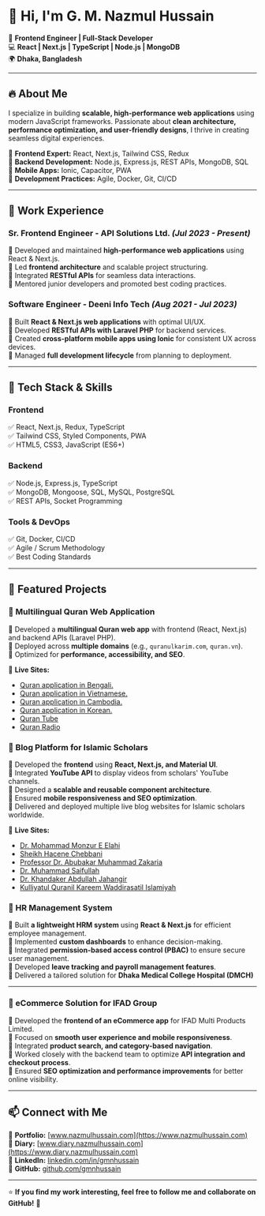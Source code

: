 # 👋 Hi, I'm G. M. Nazmul Hussain

🚀 **Frontend Engineer | Full-Stack Developer**  
💻 **React | Next.js | TypeScript | Node.js | MongoDB**  
🌍 **Dhaka, Bangladesh**

---

## 🔥 About Me

I specialize in building **scalable, high-performance web applications** using modern JavaScript frameworks. Passionate about **clean architecture, performance optimization, and user-friendly designs**, I thrive in creating seamless digital experiences.

🔹 **Frontend Expert:** React, Next.js, Tailwind CSS, Redux  
🔹 **Backend Development:** Node.js, Express.js, REST APIs, MongoDB, SQL  
🔹 **Mobile Apps:** Ionic, Capacitor, PWA  
🔹 **Development Practices:** Agile, Docker, Git, CI/CD

---

## 💼 Work Experience

### **Sr. Frontend Engineer - API Solutions Ltd.** _(Jul 2023 - Present)_

🔹 Developed and maintained **high-performance web applications** using React & Next.js.  
🔹 Led **frontend architecture** and scalable project structuring.  
🔹 Integrated **RESTful APIs** for seamless data interactions.  
🔹 Mentored junior developers and promoted best coding practices.

### **Software Engineer - Deeni Info Tech** _(Aug 2021 - Jul 2023)_

🔹 Built **React & Next.js web applications** with optimal UI/UX.  
🔹 Developed **RESTful APIs with Laravel PHP** for backend services.  
🔹 Created **cross-platform mobile apps using Ionic** for consistent UX across devices.  
🔹 Managed **full development lifecycle** from planning to deployment.

---

## 🔨 Tech Stack & Skills

### **Frontend**

✅ React, Next.js, Redux, TypeScript  
✅ Tailwind CSS, Styled Components, PWA  
✅ HTML5, CSS3, JavaScript (ES6+)

### **Backend**

✅ Node.js, Express.js, TypeScript  
✅ MongoDB, Mongoose, SQL, MySQL, PostgreSQL  
✅ REST APIs, Socket Programming

### **Tools & DevOps**

✅ Git, Docker, CI/CD  
✅ Agile / Scrum Methodology  
✅ Best Coding Standards

---

## 🌟 Featured Projects

### **📌 Multilingual Quran Web Application**

🔹 Developed a **multilingual Quran web app** with frontend (React, Next.js) and backend APIs (Laravel PHP).  
🔹 Deployed across **multiple domains** (e.g., `quranulkarim.com`, `quran.vn`).  
🔹 Optimized for **performance, accessibility, and SEO**.

🔗 **Live Sites:**

- [Quran application in Bengali.](https://www.quranulkarim.com/)
- [Quran application in Vietnamese.](https://www.quran.vn/)
- [Quran application in Cambodia.](https://www.qurankh.com/)
- [Quran application in Korean.](https://www.quran.kr/)
- [Quran Tube](https://play.google.com/store/apps/details?id=com.deeniinfotech.qurantube)
- [Quran Radio](https://play.google.com/store/apps/details?id=com.deeniinfotech.quran.radio)

### **📌 Blog Platform for Islamic Scholars**

🔹 Developed the **frontend** using **React, Next.js, and Material UI**.  
🔹 Integrated **YouTube API** to display videos from scholars' YouTube channels.  
🔹 Designed a **scalable and reusable component architecture**.  
🔹 Ensured **mobile responsiveness and SEO optimization**.  
🔹 Delivered and deployed multiple live blog websites for Islamic scholars worldwide.

🔗 **Live Sites:**

- [Dr. Mohammad Monzur E Elahi](https://www.monzureelahi.com/)
- [Sheikh Hacene Chebbani](https://www.hacenechebbani.com/)
- [Professor Dr. Abubakar Muhammad Zakaria](https://www.abubakarzakaria.com/)
- [Dr. Muhammad Saifullah](https://www.muhammadsaifullah.com/)
- [Dr. Khandaker Abdullah Jahangir](https://www.abdullahjahangir.com/)
- [Kulliyatul Quranil Kareem Waddirasatil Islamiyah](https://www.kulliyatulquran.com/)

### **📌 HR Management System**

🔹 Built **a lightweight HRM system** using **React & Next.js** for efficient employee management.  
🔹 Implemented **custom dashboards** to enhance decision-making.  
🔹 Integrated **permission-based access control (PBAC)** to ensure secure user management.  
🔹 Developed **leave tracking and payroll management features**.  
🔹 Delivered a tailored solution for **Dhaka Medical College Hospital (DMCH)**

---

### **📌 eCommerce Solution for IFAD Group**

🔹 Developed the **frontend of an eCommerce app** for IFAD Multi Products Limited.  
🔹 Focused on **smooth user experience and mobile responsiveness**.  
🔹 Integrated **product search, and category-based navigation**.  
🔹 Worked closely with the backend team to optimize **API integration and checkout process**.  
🔹 Ensured **SEO optimization and performance improvements** for better online visibility.

---

## 📫 Connect with Me

🔗 **Portfolio:** [www.nazmulhussain.com](https://www.nazmulhussain.com)  
🔗 **Diary:** [www.diary.nazmulhussain.com](https://www.diary.nazmulhussain.com)  
🔗 **LinkedIn:** [linkedin.com/in/gmnhussain](https://www.linkedin.com/in/gmnhussain)  
🔗 **GitHub:** [github.com/gmnhussain](https://github.com/gmnhussain)

---

⭐ **If you find my work interesting, feel free to follow me and collaborate on GitHub!** 🚀
